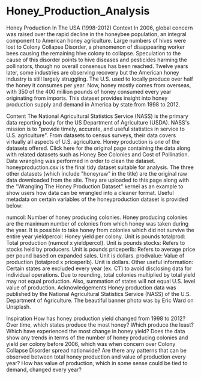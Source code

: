 # Honey_Production_Analysis
Honey Production In The USA (1998-2012)
Context
In 2006, global concern was raised over the rapid decline in the honeybee population, an integral component to American honey agriculture. Large numbers of hives were lost to Colony Collapse Disorder, a phenomenon of disappearing worker bees causing the remaining hive colony to collapse. Speculation to the cause of this disorder points to hive diseases and pesticides harming the pollinators, though no overall consensus has been reached. Twelve years later, some industries are observing recovery but the American honey industry is still largely struggling. The U.S. used to locally produce over half the honey it consumes per year. Now, honey mostly comes from overseas, with 350 of the 400 million pounds of honey consumed every year originating from imports. This dataset provides insight into honey production supply and demand in America by state from 1998 to 2012.

Content
The National Agricultural Statistics Service (NASS) is the primary data reporting body for the US Department of Agriculture (USDA). NASS's mission is to "provide timely, accurate, and useful statistics in service to U.S. agriculture". From datasets to census surveys, their data covers virtually all aspects of U.S. agriculture. Honey production is one of the datasets offered. Click here for the original page containing the data along with related datasets such as Honey Bee Colonies and Cost of Pollination. Data wrangling was performed in order to clean the dataset. honeyproduction.csv is the final tidy dataset suitable for analysis. The three other datasets (which include "honeyraw" in the title) are the original raw data downloaded from the site. They are uploaded to this page along with the "Wrangling The Honey Production Dataset" kernel as an example to show users how data can be wrangled into a cleaner format. Useful metadata on certain variables of the honeyproduction dataset is provided below:

numcol: Number of honey producing colonies. Honey producing colonies are the maximum number of colonies from which honey was taken during the year. It is possible to take honey from colonies which did not survive the entire year
yieldpercol: Honey yield per colony. Unit is pounds
totalprod: Total production (numcol x yieldpercol). Unit is pounds
stocks: Refers to stocks held by producers. Unit is pounds
priceperlb: Refers to average price per pound based on expanded sales. Unit is dollars.
prodvalue: Value of production (totalprod x priceperlb). Unit is dollars.
Other useful information: Certain states are excluded every year (ex. CT) to avoid disclosing data for individual operations. Due to rounding, total colonies multiplied by total yield may not equal production. Also, summation of states will not equal U.S. level value of production.
Acknowledgements
Honey production data was published by the National Agricultural Statistics Service (NASS) of the U.S. Department of Agriculture. The beautiful banner photo was by Eric Ward on Unsplash.

Inspiration
How has honey production yield changed from 1998 to 2012?
Over time, which states produce the most honey? Which produce the least? Which have experienced the most change in honey yield?
Does the data show any trends in terms of the number of honey producing colonies and yield per colony before 2006, which was when concern over Colony Collapse Disorder spread nationwide?
Are there any patterns that can be observed between total honey production and value of production every year? How has value of production, which in some sense could be tied to demand, changed every year?
